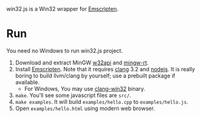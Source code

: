 win32.js is a Win32 wrapper for [Emscripten][].

# Run

You need no Windows to run win32.js project.

1.  Download and extract MinGW [w32api][] and [mingw-rt][].
2.  Install [Emscripten][]. Note that it requires [clang][] 3.2 and [nodejs][].
    It is really boring to build llvm/clang by yourself;
    use a prebuilt package if available.
    -   For Windows, You may use [clang-win32][] binary.
3.  `make`. You'll see some javascript files are `src/`.
4.  `make examples`. It will build `examples/hello.cpp` to
    `examples/hello.js`.
5.  Open `examples/hello.html` using modern web browser.

[w32api]: http://sourceforge.net/projects/mingw/files/MinGW/Base/w32api/
[mingw-rt]: http://sourceforge.net/projects/mingw/files/MinGW/Base/mingw-rt/
[clang-win32]: http://www.ishani.org/web/articles/code/clang-win32/
[nodejs]: http://nodejs.org/
[Emscripten]: http://emscripten.org/
[clang]: http://llvm.org/releases/download.html
